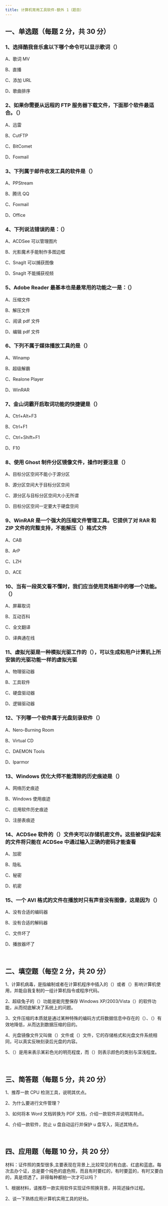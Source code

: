 ```yaml
---
title: 计算机常用工具软件-额外 1（题目）
---
```


## 一、单选题（每题 2 分，共 30 分）

### 1、选择酷我音乐盒以下哪个命令可以显示歌词（）

A、歌词 MV

B、直播

C、添加 URL

D、歌曲排序

### 2、如果你需要从远程的 FTP 服务器下载文件，下面那个软件最适合。（）

A、迅雷

B、CutFTP

C、BitComet

D、Foxmail

### 3、下列属于邮件收发工具的软件是（）

A、PPStream

B、腾讯 QQ

C、Foxmail

D、Office

### 4、下列说法错误的是：（）

A、ACDSee 可以管理图片

B、光影魔术手能制作多图边框

C、SnagIt 可以捕获图像

D、SnagIt 不能捕获视频

### 5、Adobe Reader 最基本也是最常用的功能之一是：（）

A、压缩文件

B、解压文件

C、阅读 pdf 文件

D、编辑 pdf 文件

### 6、下列不属于媒体播放工具的是（）

A、Winamp

B、超级解霸

C、Realone Player

D、WinRAR

### 7、金山词霸开启取词功能的快捷键是（）

A、Ctrl+Alt+F3

B、Ctrl+F1

C、Ctrl+Shift+F1

D、F10

### 8、使用 Ghost 制件分区镜像文件，操作时要注意（）

A、目标分区空间不能小于源分区

B、源分区空间大于目标分区空间

C、源分区与目标分区空间大小无所谓

D、目标分区空间一定要大于硬盘空间

### 9、WinRAR 是一个强大的压缩文件管理工具。它提供了对 RAR 和 ZIP 文件的完整支持，不能解压（）格式文件

A、CAB

B、ArP

C、LZH

D、ACE

### 10、当有一段英文看不懂时，我们应当使用灵格斯中的哪一个功能。（）

A、屏幕取词

B、互动百科

C、全文翻译

D、译典通在线

### 11、虚拟光驱是一种模拟光驱工作的（），可以生成和用户计算机上所安装的光驱功能一样的虚拟光驱

A、物理驱动器

B、工具软件

C、硬盘驱动器

D、逻辑驱动器

### 12、下列哪一个软件属于光盘刻录软件（）

A、Nero-Burning Room

B、Virtual CD

C、DAEMON Tools

D、Iparmor

### 13、Windows 优化大师不能清除的历史痕迹是（）

A、网络历史痕迹

B、Windows 使用痕迹

C、应用软件历史痕迹

D、注册表痕迹

### 14、ACDSee 软件的（）文件夹可以存储机密文件。这些被保护起来的文件将只能在 ACDSee 中通过输入正确的密码才能查看

A、加密

B、隐私

C、秘密

D、机密

### 15、一个 AVI 格式的文件在播放时只有声音没有图像，这是因为（）

A、没有合适的编码器

B、没有合适的解码器

C、文件坏了

D、播放器坏了

<br />

## 二、填空题（每空 2 分，共 20 分）

1、计算机病毒，是指编制或者在计算机程序中插入的（）或者（）影响计算机使用，并能自我复制的一组计算机指令或程序代码。

2、超级兔子的（）功能是能完整保存 Windows XP/2003/Vista（）的软件功能，从而彻底解决了系统上的问题。

3、文件压缩的本质就是通过某种特殊的编码方式将数据信息中存在的（）、（）有效地降低，从而达到数据压缩的目的。

4、光盘镜像文件又叫做（）文件或（）文件，它的存储格式和光盘文件系统相同，可以真实反映刻录后光盘的内容。

5、（）是用来表示某彩色光的明亮程度，而（）则表示颜色的类别与深浅程度。

<br />

## 三、简答题（每题 5 分，共 20 分）

1、推荐一款 CPU 检测工具，说明其优点。

2、为什么要进行文件管理？

3、如何将本 Word 文档转换为 PDF 文档，介绍一款软件并说明其特点。

4、介绍一款软件，防止 u 盘自动运行并保护 u 盘写入，简述其特点。

<br />

## 四、应用题（每题 10 分，共 20 分）

材料：证件照的类型很多,主要表现在背景上,比较常见的有白底、红底和蓝底。每次去办个证，总是要个纯色的底色照，而且有时要红的，有时要蓝的，有时又要白的，真是烦透了。非得每种都拍一次才可以吗？

1、根据材料，请推荐一款实用软件实现证件照换背景，并简述操作过程。

2、谈一下熟练应用计算机实用工具的好处。

<br />
